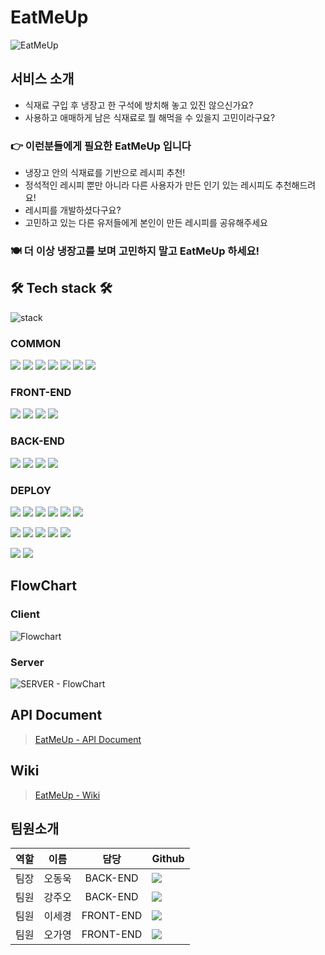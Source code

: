 # EatMeUp
![EatMeUp](https://user-images.githubusercontent.com/75926861/134337149-eb32c681-e9fa-4b59-9c37-45b725653bb6.png)

## 서비스 소개
- 식재료 구입 후 냉장고 한 구석에 방치해 놓고 있진 않으신가요?
- 사용하고 애매하게 남은 식재료로 뭘 해먹을 수 있을지 고민이라구요?
### 👉 이런분들에게 필요한 EatMeUp 입니다
- 냉장고 안의 식재료를 기반으로 레시피 추천!
- 정석적인 레시피 뿐만 아니라 다른 사용자가 만든 인기 있는 레시피도 추천해드려요!
- 레시피를 개발하셨다구요?
- 고민하고 있는 다른 유저들에게 본인이 만든 레시피를 공유해주세요

### 🍽 더 이상 냉장고를 보며 고민하지 말고 EatMeUp 하세요! 



## 🛠 Tech stack 🛠
![stack](https://user-images.githubusercontent.com/75926861/137096969-c122ca44-a162-4777-aa03-358ddd948dd5.png)

### COMMON

<img src="https://img.shields.io/badge/GITHUB-181717?style=for-the-badge&logo=GitHub&logoColor=white"/></a> 
<img src="https://img.shields.io/badge/ESLint-4B32C3?style=for-the-badge&logo=ESLint&logoColor=white"/></a> 
<img src="https://img.shields.io/badge/Prettier-F7B93E?style=for-the-badge&logo=Prettier&logoColor=white"/></a> 
<img src="https://img.shields.io/badge/Notion-000000?style=for-the-badge&logo=Notion&logoColor=white"/></a> 
<img src="https://img.shields.io/badge/Figma-F24E1E?style=for-the-badge&logo=Figma&logoColor=white"/></a> 
<img src="https://img.shields.io/badge/Miro-050038?style=for-the-badge&logo=Miro&logoColor=white"/></a> 
<img src="https://img.shields.io/badge/Postman-FF6C37?style=for-the-badge&logo=Postman&logoColor=white"/></a>

### FRONT-END
<img src="https://img.shields.io/badge/JavaScript-F7DF1E?style=for-the-badge&logo=JavaScript&logoColor=white"/></a> 
<img src="https://img.shields.io/badge/REACT-61DAFB?style=for-the-badge&logo=React&logoColor=white"/></a> 
<img src="https://img.shields.io/badge/Redux-764ABC?style=for-the-badge&logo=Redux&logoColor=white"/></a> 
<img src="https://img.shields.io/badge/Styled Components-DB7093?style=for-the-badge&logo=styled-components&logoColor=white"/></a>

### BACK-END
<img src="https://img.shields.io/badge/Node.js-339933?style=for-the-badge&logo=Node.js&logoColor=white"/></a> 
<img src="https://img.shields.io/badge/Express-000000?style=for-the-badge&logo=Express&logoColor=white"/></a> 
<img src="https://img.shields.io/badge/PostgreSQL-47A248?style=for-the-badge&logo=postgreSQL&logoColor=white"/></a> 
<img src="https://img.shields.io/badge/JSON Web Tokens-000000?style=for-the-badge&logo=JSON Web Tokens&logoColor=white"/></a>

### DEPLOY
<img src="https://img.shields.io/badge/Client-6f6f6f?style=for-the-badge&logo=&logoColor=white"/></a>
<img src="https://img.shields.io/badge/Amazon S3-569A31?style=for-the-badge&logo=Amazon S3&logoColor=white"/></a>
<img src="https://img.shields.io/badge/AWS Cloud Front-569A31?style=for-the-badge&logo=Amazon AWS&logoColor=white"/></a>
<img src="https://img.shields.io/badge/AWS Route53-569A31?style=for-the-badge&logo=Amazon AWS&logoColor=white"/></a>
<img src="https://img.shields.io/badge/AWS CodePipeLine-569A31?style=for-the-badge&logo=Amazon AWS&logoColor=white"/></a>
<img src="https://img.shields.io/badge/AWS CodeBuild-569A31?style=for-the-badge&logo=Amazon AWS&logoColor=white"/></a>

<img src="https://img.shields.io/badge/Server-6f6f6f?style=for-the-badge&logo=&logoColor=white"/></a>
<img src="https://img.shields.io/badge/AWS EC2-232F3E?style=for-the-badge&logo=Amazon AWS&logoColor=white"/></a>
<img src="https://img.shields.io/badge/AWS Route53-232F3E?style=for-the-badge&logo=Amazon AWS&logoColor=white"/></a>
<img src="https://img.shields.io/badge/Elastic Load Balance-232F3E?style=for-the-badge&logo=Amazon AWS&logoColor=white"/></a>
<img src="https://img.shields.io/badge/AWS CodePipeLine-232F3E?style=for-the-badge&logo=Amazon AWS&logoColor=white"/></a>

<img src="https://img.shields.io/badge/DB-6f6f6f?style=for-the-badge&logo=&logoColor=white"/></a>
<img src="https://img.shields.io/badge/AWS RDS PostgreSQL-4053D6?style=for-the-badge&logo=postgreSQL&logoColor=white"/></a>

## FlowChart
### Client
![Flowchart](https://user-images.githubusercontent.com/80687195/132674884-c9203e5e-df75-40a9-8a55-280fd6b99d5a.jpg)
### Server
![SERVER - FlowChart](https://user-images.githubusercontent.com/83802662/132614622-88385355-c21b-4f37-bdee-10e00e100891.jpg)

## API Document
> [EatMeUp - API Document](https://juy5437.gitbook.io/eatmeup/)
## Wiki
> [EatMeUp - Wiki](https://github.com/codestates/EatMeUp/wiki)

## 팀원소개
| 역할 |  이름  |   담당    | Github                                                                                                                                                                      |
| :--: | :----: | :-------: | :-------------------------------------------------------------------------------------------------------------------------------------------------------------------------- |
| 팀장 | 오동욱 | BACK-END  |  <a href="https://github.com/wookieOH" target="_blank"><img src="https://img.shields.io/badge/wookieOH-F4C050?style=for-the-badge&logo=GitHub&logoColor=black"/></a>      |
| 팀원 | 강주오 | BACK-END  |  <a href="https://github.com/KangJuO" target="_blank"><img src="https://img.shields.io/badge/KangJuO-F4C050?style=for-the-badge&logo=GitHub&logoColor=black"/></a>      |
| 팀원 | 이세경 | FRONT-END |  <a href="https://github.com/segyong56" target="_blank"><img src="https://img.shields.io/badge/segyong56-F4C050?style=for-the-badge&logo=GitHub&logoColor=black"/></a>      |
| 팀원 | 오가영 | FRONT-END |  <a href="https://github.com/5gazero" target="_blank"><img src="https://img.shields.io/badge/5gazero-F4C050?style=for-the-badge&logo=GitHub&logoColor=black"/></a>      |

